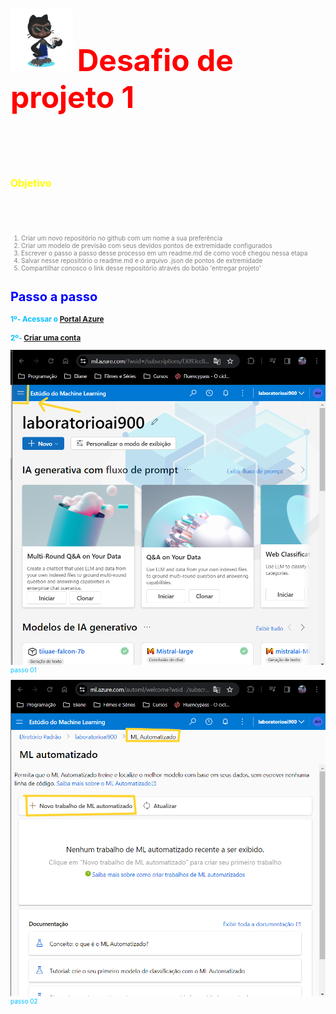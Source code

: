 <h1><img src="https://raw.githubusercontent.com/alanenrick/Minhas_imagens/main/my_octocat.png" width= "100" alt="My octocat">
 <font color= red> <font size= 40> Desafio de projeto 1</h1>

#### <font size= 3><font color= yellow> Objetivo</font>

<font size= 1><font color= gray>

1. Criar um novo repositório no github com um nome a sua preferência
2. Criar um modelo de previsão com seus devidos pontos de extremidade configurados
3. Escrever o passo a passo desse processo em um readme.md de como você chegou nessa etapa
4. Salvar nesse repositório o readme.md e o arquivo .json de pontos de extremidade
5. Compartilhar conosco o link desse repositório através do botão 'entregar projeto'

</font>

# <font color= blue> Passo a passo</font>

### <font color= #00BFFF>1º- Acessar o **[Portal Azure](https://portal.azure.com/)**

### 2º- **[Criar uma conta](https://unicast.com.br/posts/criando-uma-conta-gratuita-no-azure/#:~:text=1.1%20Criando%20sua%20conta%20gratuita,cadastro%20ou%20criar%20uma%20nova.)**


<img src="https://raw.githubusercontent.com/alanenrick/DIOMSAzureAIFundamentals/main/Desafio_1/Imagens/Desafio_1_passo-01.png">passo 01


<img src="https://raw.githubusercontent.com/alanenrick/DIOMSAzureAIFundamentals/main/Desafio_1/Imagens/Desafio_1_passo-02.png">passo 02


